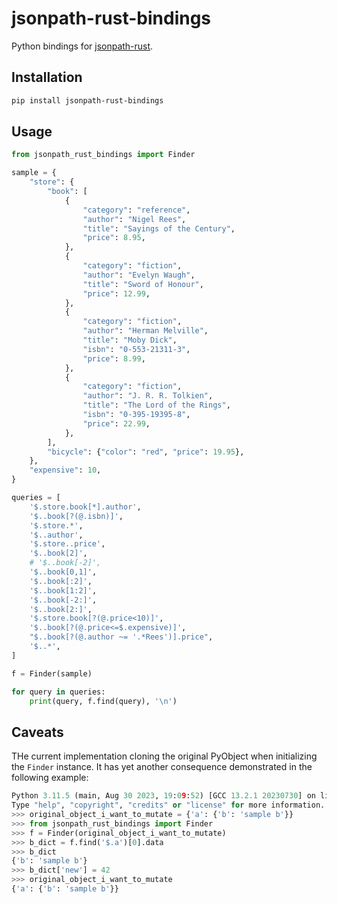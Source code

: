 # jsonpath-rust-bindings

Python bindings for [jsonpath-rust](https://github.com/besok/jsonpath-rust).

## Installation

```bash
pip install jsonpath-rust-bindings
```

## Usage

```python
from jsonpath_rust_bindings import Finder

sample = {
    "store": {
        "book": [
            {
                "category": "reference",
                "author": "Nigel Rees",
                "title": "Sayings of the Century",
                "price": 8.95,
            },
            {
                "category": "fiction",
                "author": "Evelyn Waugh",
                "title": "Sword of Honour",
                "price": 12.99,
            },
            {
                "category": "fiction",
                "author": "Herman Melville",
                "title": "Moby Dick",
                "isbn": "0-553-21311-3",
                "price": 8.99,
            },
            {
                "category": "fiction",
                "author": "J. R. R. Tolkien",
                "title": "The Lord of the Rings",
                "isbn": "0-395-19395-8",
                "price": 22.99,
            },
        ],
        "bicycle": {"color": "red", "price": 19.95},
    },
    "expensive": 10,
}

queries = [
    '$.store.book[*].author',
    '$..book[?(@.isbn)]',
    '$.store.*',
    '$..author',
    '$.store..price',
    '$..book[2]',
    # '$..book[-2]',
    '$..book[0,1]',
    '$..book[:2]',
    '$..book[1:2]',
    '$..book[-2:]',
    '$..book[2:]',
    '$.store.book[?(@.price<10)]',
    '$..book[?(@.price<=$.expensive)]',
    "$..book[?(@.author ~= '.*Rees')].price",
    '$..*',
]

f = Finder(sample)

for query in queries:
    print(query, f.find(query), '\n')

```

## Caveats

THe current implementation cloning the original PyObject when initializing the `Finder` instance. 
It has yet another consequence demonstrated in the following example:

```python
Python 3.11.5 (main, Aug 30 2023, 19:09:52) [GCC 13.2.1 20230730] on linux
Type "help", "copyright", "credits" or "license" for more information.
>>> original_object_i_want_to_mutate = {'a': {'b': 'sample b'}}
>>> from jsonpath_rust_bindings import Finder
>>> f = Finder(original_object_i_want_to_mutate)
>>> b_dict = f.find('$.a')[0].data
>>> b_dict
{'b': 'sample b'}
>>> b_dict['new'] = 42
>>> original_object_i_want_to_mutate
{'a': {'b': 'sample b'}}
```
